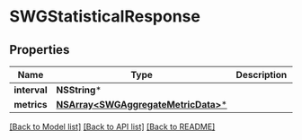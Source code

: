 # SWGStatisticalResponse

## Properties
Name | Type | Description | Notes
------------ | ------------- | ------------- | -------------
**interval** | **NSString*** |  | [optional] 
**metrics** | [**NSArray&lt;SWGAggregateMetricData&gt;***](SWGAggregateMetricData.md) |  | [optional] 

[[Back to Model list]](../README.md#documentation-for-models) [[Back to API list]](../README.md#documentation-for-api-endpoints) [[Back to README]](../README.md)


